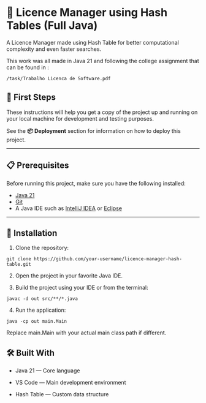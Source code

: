
# 📝 Licence Manager using Hash Tables (Full Java)

A Licence Manager made using Hash Table for better computational complexity and even faster searches.

This work was all made in Java 21 and following the college assignment that can be found in :
```
/task/Trabalho Licenca de Software.pdf 
```


## 🚀 First Steps

These instructions will help you get a copy of the project up and running on your local machine for development and testing purposes.

See the **📦 Deployment** section for information on how to deploy this project.

---

## 📋 Prerequisites

Before running this project, make sure you have the following installed:

- [Java 21](https://www.oracle.com/java/technologies/javase/jdk21-archive-downloads.html)
- [Git](https://git-scm.com/)
- A Java IDE such as [IntelliJ IDEA](https://www.jetbrains.com/idea/) or [Eclipse](https://www.eclipse.org/ide/)

---

## 🔧 Installation

1. Clone the repository:
``` 
git clone https://github.com/your-username/licence-manager-hash-table.git
```

2. Open the project in your favorite Java IDE.

3. Build the project using your IDE or from the terminal:
```
javac -d out src/**/*.java
```
4. Run the application:
```
java -cp out main.Main
```
Replace main.Main with your actual main class path if different.

## 🛠️ Built With
- Java 21 — Core language

- VS Code — Main development environment

- Hash Table — Custom data structure
